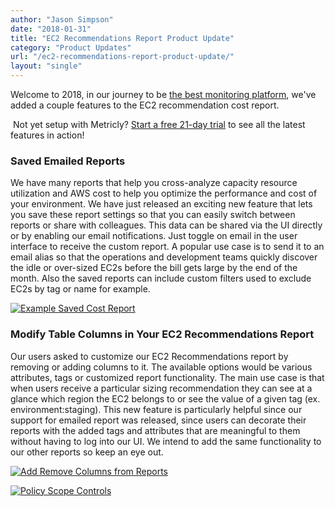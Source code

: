 ```yaml
---
author: "Jason Simpson"
date: "2018-01-31"
title: "EC2 Recommendations Report Product Update"
category: "Product Updates"
url: "/ec2-recommendations-report-product-update/"
layout: "single"
---
```


Welcome to 2018, in our journey to be [the best monitoring platform](/product), we've added a couple features to the EC2 recommendation cost report.

 Not yet setup with Metricly? [Start a free 21-day trial](/signup) to see all the latest features in action!

### Saved Emailed Reports

We have many reports that help you cross-analyze capacity resource utilization and AWS cost to help you optimize the performance and cost of your environment. We have just released an exciting new feature that lets you save these report settings so that you can easily switch between reports or share with colleagues. This data can be shared via the UI directly or by enabling our email notifications. Just toggle on email in the user interface to receive the custom report. A popular use case is to send it to an email alias so that the operations and development teams quickly discover the idle or over-sized EC2s before the bill gets large by the end of the month. Also the saved reports can include custom filters used to exclude EC2s by tag or name for example.

[![Example Saved Cost Report](https://s3-us-west-2.amazonaws.com/com-netuitive-app-usw2-public/wp-content/uploads/2018/02/SavedCostReport.png)](https://s3-us-west-2.amazonaws.com/com-netuitive-app-usw2-public/wp-content/uploads/2018/02/SavedCostReport.png)

### Modify Table Columns in Your EC2 Recommendations Report

Our users asked to customize our EC2 Recommendations report by removing or adding columns to it. The available options would be various attributes, tags or customized report functionality. The main use case is that when users receive a particular sizing recommendation they can see at a glance which region the EC2 belongs to or see the value of a given tag (ex. environment:staging). This new feature is particularly helpful since our support for emailed report was released, since users can decorate their reports with the added tags and attributes that are meaningful to them without having to log into our UI. We intend to add the same functionality to our other reports so keep an eye out.

[![Add Remove Columns from Reports](https://s3-us-west-2.amazonaws.com/com-netuitive-app-usw2-public/wp-content/uploads/2018/02/AddRemoveColumns-1024x410.png)](https://s3-us-west-2.amazonaws.com/com-netuitive-app-usw2-public/wp-content/uploads/2018/02/AddRemoveColumns.png)

[![Policy Scope Controls](https://s3-us-west-2.amazonaws.com/com-netuitive-app-usw2-public/wp-content/uploads/2018/02/NewScope-Controls-1024x538.png)](https://s3-us-west-2.amazonaws.com/com-netuitive-app-usw2-public/wp-content/uploads/2018/02/NewScope-Controls.png)
